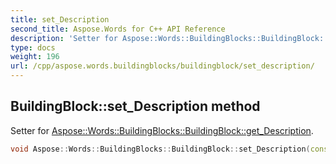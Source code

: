 ```yaml
---
title: set_Description
second_title: Aspose.Words for C++ API Reference
description: 'Setter for Aspose::Words::BuildingBlocks::BuildingBlock::get_Description.'
type: docs
weight: 196
url: /cpp/aspose.words.buildingblocks/buildingblock/set_description/
---
```

## BuildingBlock::set_Description method


Setter for [Aspose::Words::BuildingBlocks::BuildingBlock::get_Description](../get_description/).

```cpp
void Aspose::Words::BuildingBlocks::BuildingBlock::set_Description(const System::String &value)
```

